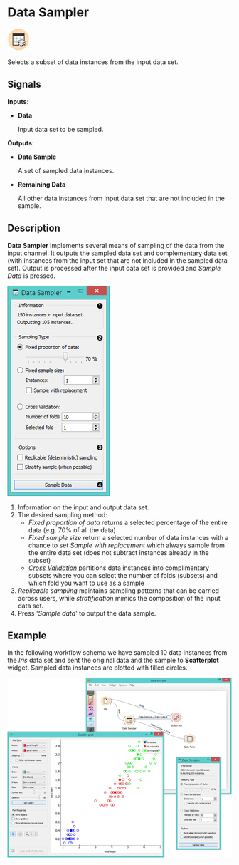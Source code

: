 Data Sampler
============

![Data Sampler icon](icons/data-sampler.png)

Selects a subset of data instances from the input data set.

Signals
-------

**Inputs**:

- **Data**

  Input data set to be sampled.

**Outputs**:

- **Data Sample**

  A set of sampled data instances.

- **Remaining Data**

  All other data instances from input data set that are not included in the sample.

Description
-----------

**Data Sampler** implements several means of sampling of the data from the
input channel. It outputs the sampled data set and complementary data
set (with instances from the input set that are not included in the
sampled data set). Output is processed after the input data set is provided and *Sample Data* is pressed.

![Data Sampler](images/DataSampler-stamped.png)

1. Information on the input and output data set.
2. The desired sampling method:
    - *Fixed proportion of data* returns a selected percentage of the entire data (e.g. 70% of all the data)
    - *Fixed sample size* return a selected number of data instances with a chance to set *Sample with replacement* which always sample from the entire data set (does not subtract instances already in the subset)
    - [*Cross Validation*](https://en.wikipedia.org/wiki/Cross-validation_(statistics)) partitions data instances into complimentary subsets where you can select the number of folds (subsets) and which fold you want to use as a sample
3. *Replicable sampling* maintains sampling patterns that can be carried across users, while *stratification* mimics the composition of the input data set.
4. Press '*Sample data*' to output the data sample.

Example
-------

In the following workflow schema we have sampled 10 data instances
from the *Iris* data set and sent the original data and the sample to **Scatterplot**
widget. Sampled data instances are plotted with filled circles.

<img src="images/DataSampler-Example.png" alt="image" width="600">
